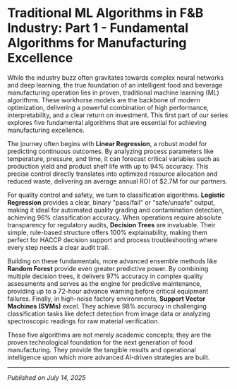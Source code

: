 # Traditional ML Algorithms in F&B Industry: Part 1 - Fundamental Algorithms for Manufacturing Excellence

While the industry buzz often gravitates towards complex neural networks and deep learning, the true foundation of an intelligent food and beverage manufacturing operation lies in proven, traditional machine learning (ML) algorithms. These workhorse models are the backbone of modern optimization, delivering a powerful combination of high performance, interpretability, and a clear return on investment. This first part of our series explores five fundamental algorithms that are essential for achieving manufacturing excellence.

The journey often begins with **Linear Regression**, a robust model for predicting continuous outcomes. By analyzing process parameters like temperature, pressure, and time, it can forecast critical variables such as production yield and product shelf life with up to 94% accuracy. This precise control directly translates into optimized resource allocation and reduced waste, delivering an average annual ROI of $2.7M for our partners.

For quality control and safety, we turn to classification algorithms. **Logistic Regression** provides a clear, binary "pass/fail" or "safe/unsafe" output, making it ideal for automated quality grading and contamination detection, achieving 96% classification accuracy. When operations require absolute transparency for regulatory audits, **Decision Trees** are invaluable. Their simple, rule-based structure offers 100% explainability, making them perfect for HACCP decision support and process troubleshooting where every step needs a clear audit trail.

Building on these fundamentals, more advanced ensemble methods like **Random Forest** provide even greater predictive power. By combining multiple decision trees, it delivers 97% accuracy in complex quality assessments and serves as the engine for predictive maintenance, providing up to a 72-hour advance warning before critical equipment failures. Finally, in high-noise factory environments, **Support Vector Machines (SVMs)** excel. They achieve 98% accuracy in challenging classification tasks like defect detection from image data or analyzing spectroscopic readings for raw material verification.

These five algorithms are not merely academic concepts; they are the proven technological foundation for the next generation of food manufacturing. They provide the tangible results and operational intelligence upon which more advanced AI-driven strategies are built.

---
*Published on July 14, 2025*
